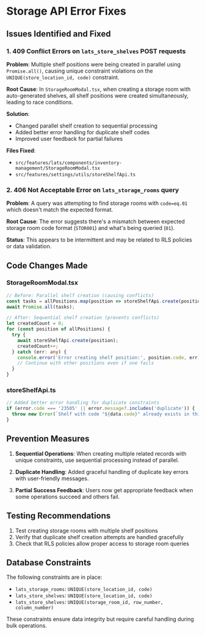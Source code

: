 # Storage API Error Fixes

## Issues Identified and Fixed

### 1. 409 Conflict Errors on `lats_store_shelves` POST requests

**Problem**: Multiple shelf positions were being created in parallel using `Promise.all()`, causing unique constraint violations on the `UNIQUE(store_location_id, code)` constraint.

**Root Cause**: In `StorageRoomModal.tsx`, when creating a storage room with auto-generated shelves, all shelf positions were created simultaneously, leading to race conditions.

**Solution**: 
- Changed parallel shelf creation to sequential processing
- Added better error handling for duplicate shelf codes
- Improved user feedback for partial failures

**Files Fixed**:
- `src/features/lats/components/inventory-management/StorageRoomModal.tsx`
- `src/features/settings/utils/storeShelfApi.ts`

### 2. 406 Not Acceptable Error on `lats_storage_rooms` query

**Problem**: A query was attempting to find storage rooms with `code=eq.01` which doesn't match the expected format.

**Root Cause**: The error suggests there's a mismatch between expected storage room code format (`STOR001`) and what's being queried (`01`).

**Status**: This appears to be intermittent and may be related to RLS policies or data validation.

## Code Changes Made

### StorageRoomModal.tsx
```typescript
// Before: Parallel shelf creation (causing conflicts)
const tasks = allPositions.map(position => storeShelfApi.create(position));
await Promise.all(tasks);

// After: Sequential shelf creation (prevents conflicts)
let createdCount = 0;
for (const position of allPositions) {
  try {
    await storeShelfApi.create(position);
    createdCount++;
  } catch (err: any) {
    console.error('Error creating shelf position:', position.code, err);
    // Continue with other positions even if one fails
  }
}
```

### storeShelfApi.ts
```typescript
// Added better error handling for duplicate constraints
if (error.code === '23505' || error.message?.includes('duplicate')) {
  throw new Error(`Shelf with code "${data.code}" already exists in this location`);
}
```

## Prevention Measures

1. **Sequential Operations**: When creating multiple related records with unique constraints, use sequential processing instead of parallel.

2. **Duplicate Handling**: Added graceful handling of duplicate key errors with user-friendly messages.

3. **Partial Success Feedback**: Users now get appropriate feedback when some operations succeed and others fail.

## Testing Recommendations

1. Test creating storage rooms with multiple shelf positions
2. Verify that duplicate shelf creation attempts are handled gracefully
3. Check that RLS policies allow proper access to storage room queries

## Database Constraints

The following constraints are in place:
- `lats_storage_rooms`: `UNIQUE(store_location_id, code)`
- `lats_store_shelves`: `UNIQUE(store_location_id, code)`
- `lats_store_shelves`: `UNIQUE(storage_room_id, row_number, column_number)`

These constraints ensure data integrity but require careful handling during bulk operations.
